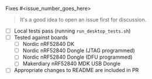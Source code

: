 Fixes #<issue_number_goes_here>

> It's a good idea to open an issue first for discussion.

-   [ ] Local tests pass (running `run_desktop_tests.sh`)
-   [ ] Tested against boards
    -   [ ] Nordic nRF52840 DK
    -   [ ] Nordic nRF52840 Dongle (JTAG programmed)
    -   [ ] Nordic nRF52840 Dongle (DFU programmed)
    -   [ ] Makerdiary nRF52840 MDK USB Dongle
-   [ ] Appropriate changes to README are included in PR
